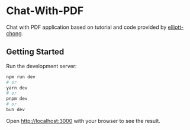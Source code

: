 # Chat-With-PDF

Chat with PDF application based on tutorial and code provided by [elliott-chong](https://github.com/elliott-chong/chatpdf-yt).

## Getting Started

Run the development server:

```bash
npm run dev
# or
yarn dev
# or
pnpm dev
# or
bun dev
```

Open [http://localhost:3000](http://localhost:3000) with your browser to see the result.
